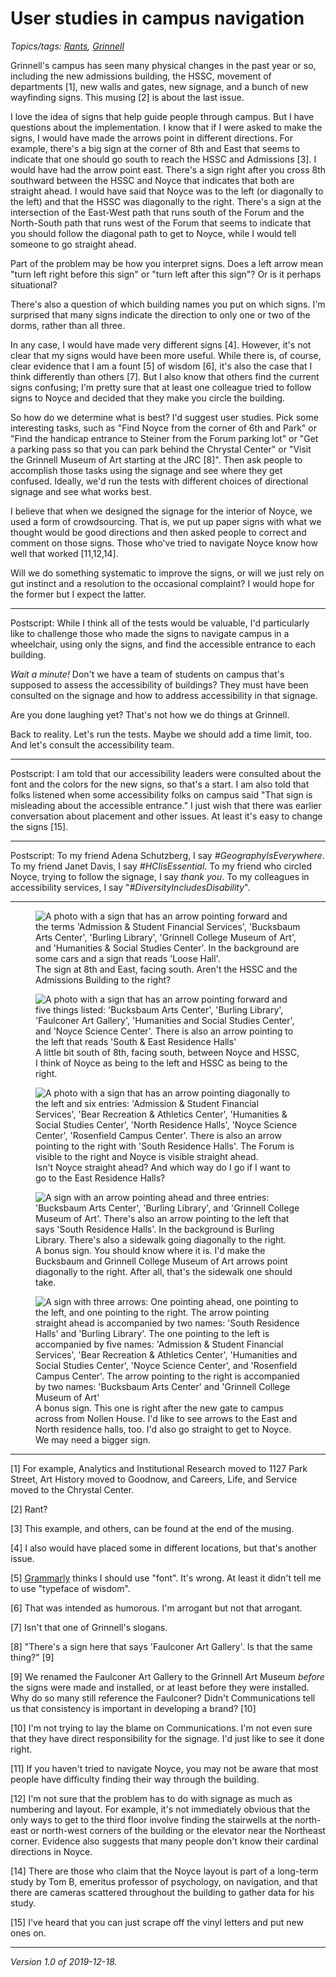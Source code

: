User studies in campus navigation
=================================

*Topics/tags: [Rants](index-rants), [Grinnell](index-grinnell)*

Grinnell's campus has seen many physical changes in the past year
or so, including the new admissions building, the HSSC, movement
of departments [1], new walls and gates, new signage, and a bunch
of new wayfinding signs.  This musing [2] is about the last issue.

I love the idea of signs that help guide people through campus.
But I have questions about the implementation.  I know that if I
were asked to make the signs, I would have made the arrows point
in different directions.  For example, there's a big sign at the
corner of 8th and East that seems to indicate that one should go
south to reach the HSSC and Admissions [3].  I would have had the
arrow point east.  There's a sign right after you cross 8th southward
between the HSSC and Noyce that indicates that both are straight
ahead.  I would have said that Noyce was to the left (or diagonally
to the left) and that the HSSC was diagonally to the right.  There's
a sign at the intersection of the East-West path that runs south
of the Forum and the North-South path that runs west of the Forum
that seems to indicate that you should follow the diagonal path to
get to Noyce, while I would tell someone to go straight ahead.

Part of the problem may be how you interpret signs.  Does a left
arrow mean "turn left right before this sign" or "turn left after
this sign"?  Or is it perhaps situational?

There's also a question of which building names you put on which
signs.  I'm surprised that many signs indicate the direction to only
one or two of the dorms, rather than all three.

In any case, I would have made very different signs [4].  However,
it's not clear that my signs would have been more useful. While
there is, of course, clear evidence that I am a fount [5] of wisdom
[6], it's also the case that I think differently than others [7].
But I also know that others find the current signs confusing; I'm
pretty sure that at least one colleague tried to follow signs to
Noyce and decided that they make you circle the building.

So how do we determine what is best?  I'd suggest user studies.
Pick some interesting tasks, such as "Find Noyce from the corner
of 6th and Park" or "Find the handicap entrance to Steiner from the
Forum parking lot" or "Get a parking pass so that you can park
behind the Chrystal Center" or "Visit the Grinnell Museum of Art
starting at the JRC [8]".  Then ask people to accomplish those tasks
using the signage and see where they get confused.  Ideally, we'd
run the tests with different choices of directional signage and see
what works best.

I believe that when we designed the signage for the interior of
Noyce, we used a form of crowdsourcing.  That is, we put up paper
signs with what we thought would be good directions and then asked
people to correct and comment on those signs.  Those who've tried
to navigate Noyce know how well that worked [11,12,14].

Will we do something systematic to improve the signs, or
will we just rely on gut instinct and a resolution to the occasional
complaint?  I would hope for the former but I expect the latter.

---

Postscript: While I think all of the tests would be valuable, I'd
particularly like to challenge those who made the signs to navigate
campus in a wheelchair, using only the signs, and find the accessible
entrance to each building. 

*Wait a minute!* Don't we have a team of students on campus that's
supposed to assess the accessibility of buildings?  They must have
been consulted on the signage and how to address accessibility in
that signage.

Are you done laughing yet?  That's not how we do things at Grinnell.

Back to reality.  Let's run the tests.  Maybe we should add a time
limit, too.  And let's consult the accessibility team.

---

Postscript: I am told that our accessibility leaders were consulted about
the font and the colors for the new signs, so that's a start.  I
am also told that folks listened when some accessibility folks on
campus said "That sign is misleading about the accessible entrance."
I just wish that there was earlier conversation about placement and
other issues.  At least it's easy to change the signs [15].

---

Postscript: To my friend Adena Schutzberg, I say *#GeographyIsEverywhere*.
To my friend Janet Davis, I say *#HCIisEssential*.  To my friend who
circled Noyce, trying to follow the signage, I say *thank you*.  To
my colleagues in accessibility services, I say
"*#DiversityIncludesDisability*".

---

<figure class="figure">
<img class="figure-img" src="images/sign-8th-east.png" alt="A photo with a sign that has an arrow pointing forward and the terms 'Admission & Student Financial Services', 'Bucksbaum Arts Center', 'Burling Library', 'Grinnell College Museum of Art', and 'Humanities & Social Studies Center'.  In the background are some cars and a sign that reads 'Loose Hall'."/>
<figcaption class="figure-caption">The sign at 8th and East, facing south.  Aren't the HSSC and the Admissions Building to the right?</figcaption>
</figure>

<figure class="figure">
<img class="figure-img" src="images/sign-noyce-hssc.png" alt="A photo with a sign that has an arrow pointing forward and five things listed: 'Bucksbaum Arts Center', 'Burling Library', 'Faulconer Art Gallery', 'Humanities and Social Studies Center', and 'Noyce Science Center'.  There is also an arrow pointing to the left that reads 'South & East Residence Halls'"/>
<figcaption class="figure-caption">A little bit south of 8th, facing south, between Noyce and HSSC,  I think of Noyce as being to the left and HSSC as being to the right.</figcaption>
</figure>

<figure class="figure">
<img class="figure-img" src="images/sign-forum.png" alt="A photo with a sign that has an arrow pointing diagonally to the left and six entries: 'Admission & Student Financial Services', 'Bear Recreation & Athletics Center', 'Humanities & Social Studies Center', 'North Residence Halls', 'Noyce Science Center', 'Rosenfield Campus Center'.  There is also an arrow pointing to the right with 'South Residence Halls'.  The Forum is visible to the right and Noyce is visible straight ahead."/>
<figcaption class="figure-caption">Isn't Noyce straight ahead?  And which way do I go if I want to go to the East Residence Halls?</figcaption>
</figure>

<figure class="figure">
<img class="figure-img" src="images/sign-burling.png" alt="A sign with an arrow pointing ahead and three entries: 'Bucksbaum Arts Center', 'Burling Library', and 'Grinnell College Museum of Art'. There's also an arrow pointing to the left that says 'South Residence Halls'.  In the background is Burling Library.  There's also a sidewalk going diagonally to the right."/>
<figcaption class="figure-caption">A bonus sign.  You should know where it is.  I'd make the Bucksbaum and Grinnell College Museum of Art arrows point diagonally to the right.  After all, that's the sidewalk one should take.</figcaption>
</figure>

<figure class="figure">
<img class="figure-img" src="images/sign-steiner.png" alt="A sign with three arrows: One pointing ahead, one pointing to the left, and one pointing to the right.  The arrow pointing straight ahead is accompanied by two names: 'South Residence Halls' and 'Burling Library'.  The one pointing to the left is accompanied by five names: 'Admission & Student Financial Services', 'Bear Recreation & Athletics Center', 'Humanities and Social Studies Center', 'Noyce Science Center', and 'Rosenfield Campus Center'.  The arrow pointing to the right is accompanied by two names: 'Bucksbaum Arts Center' and 'Grinnell College Museum of Art'"/>
<figcaption class="figure-caption">A bonus sign.  This one is right after the new gate to campus across from Nollen House.  I'd like to see arrows to the East and North residence halls, too.  I'd also go straight to get to Noyce.  We may need a bigger sign.</figcaption>
</figure>

---

[1] For example, Analytics and Institutional Research moved to 1127
Park Street, Art History moved to Goodnow, and Careers, Life, and
Service moved to the Chrystal Center.

[2] Rant?

[3] This example, and others, can be found at the end of the musing.

[4] I also would have placed some in different locations, but that's
another issue.

[5] [Grammarly](index-grammarly) thinks I should use "font".  It's
wrong.  At least it didn't tell me to use "typeface of wisdom".

[6] That was intended as humorous.  I'm arrogant but not that arrogant.

[7] Isn't that one of Grinnell's slogans.

[8] "There's a sign here that says 'Faulconer Art Gallery'.  Is that
the same thing?" [9]

[9] We renamed the Faulconer Art Gallery to the Grinnell Art Museum
*before* the signs were made and installed, or at least before they
were installed.  Why do so many still reference the Faulconer?
Didn't Communications tell us that consistency is important in
developing a brand? [10]

[10] I'm not trying to lay the blame on Communications.  I'm not even
sure that they have direct responsibility for the signage.  I'd just
like to see it done right.

[11] If you haven't tried to navigate Noyce, you may not be aware that
most people have difficulty finding their way through the building.

[12] I'm not sure that the problem has to do with signage as much as
numbering and layout.  For example, it's not immediately obvious that
the only ways to get to the third floor involve finding the stairwells
at the north-east or north-west corners of the building or the elevator
near the Northeast corner.  Evidence also suggests that many people
don't know their cardinal directions in Noyce.

[14] There are those who claim that the Noyce layout is part of a long-term
study by Tom B, emeritus professor of psychology, on navigation, and that
there are cameras scattered throughout the building to gather data for
his study.

[15] I've heard that you can just scrape off the vinyl letters and
put new ones on.

---

*Version 1.0 of 2019-12-18.*
